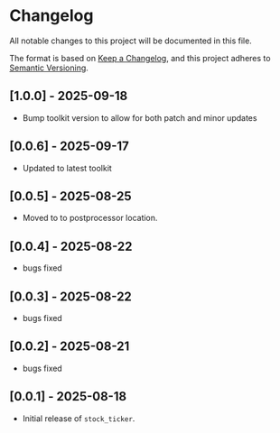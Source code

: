 # Changelog

All notable changes to this project will be documented in this file.

The format is based on [Keep a Changelog](https://keepachangelog.com/en/1.0.0/), 
and this project adheres to [Semantic Versioning](https://semver.org/spec/v2.0.0.html).

## [1.0.0] - 2025-09-18
- Bump toolkit version to allow for both patch and minor updates

## [0.0.6] - 2025-09-17
- Updated to latest toolkit

## [0.0.5] - 2025-08-25
- Moved to to postprocessor location.

## [0.0.4] - 2025-08-22
- bugs fixed

## [0.0.3] - 2025-08-22
- bugs fixed

## [0.0.2] - 2025-08-21
- bugs fixed

## [0.0.1] - 2025-08-18
- Initial release of `stock_ticker`.